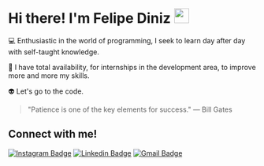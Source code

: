 <h1> Hi there! I'm Felipe Diniz <img src="https://media.giphy.com/media/hvRJCLFzcasrR4ia7z/giphy.gif" width="30px"></h1>




💻  Enthusiastic in the world of programming, I seek to learn day after day with self-taught knowledge.

🏢  I have total availability, for internships in the development area, to improve more and more my skills.

👽  Let's go to the code.

> "Patience is one of the key elements for success."
― Bill Gates


  <h2> Connect with me! </h2>


 [![Instagram Badge](https://img.shields.io/badge/-dinizdev-172e72?style=flat-square&labelColor=172e72&logo=instagram&logoColor=white&link=https://www.instagram.com/dinizdev)](https://www.instagram.com/dinizdev) 
[![Linkedin Badge](https://img.shields.io/badge/-Felipe%20Diniz-172e72?style=flat-square&logo=Linkedin&logoColor=white&link=https://www.linkedin.com/in/lipe-diniz//)](https://www.linkedin.com/in/lipe-diniz) 
[![Gmail Badge](https://img.shields.io/badge/-contato@fdiniz.dev-172e72?style=flat-square&logo=Gmail&logoColor=white&link=mailto:contato@fdiniz.dev)](mailto:contato@fdiniz.dev)

 
</div>
